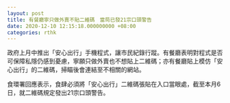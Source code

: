 ```yaml
---
layout: post
title: 有餐廳寧只做外賣不貼二維碼　當局已發21宗口頭警告
date: 2020-12-10 12:15:18.000000000 +08:00
categories: rthk
---
```


政府上月中推出「安心出行」手機程式，讓市民紀錄行蹤。有餐廳表明對程式是否可保障私隱仍感到憂慮，寧願只做外賣也不想貼上二維碼；亦有餐廳貼上模仿「安心出行」的二維碼，掃瞄後會連結至不相關的網站。

食環署回應表示，食肆必須將「安心出行」二維碼張貼在入口當眼處，截至本月6日，就二維碼規定發出21宗口頭警告。
